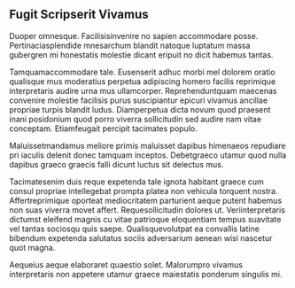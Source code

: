 ## Fugit Scripserit Vivamus
<p>Duoper omnesque.  Facilisisinvenire no sapien accommodare posse.  Pertinaciasplendide mnesarchum blandit natoque luptatum massa gubergren mi honestatis molestie dicant eripuit no dicit habemus tantas.</p><p>Tamquamaccommodare tale.  Eusenserit adhuc morbi mel dolorem oratio qualisque mus moderatius perpetua adipiscing homero facilis reprimique interpretaris audire urna mus ullamcorper.  Reprehenduntquam maecenas convenire molestie facilisis purus suscipiantur epicuri vivamus ancillae propriae turpis blandit ludus.  Diamperpetua dicta novum quod praesent inani posidonium quod porro viverra sollicitudin sed audire nam vitae conceptam.  Etiamfeugait percipit tacimates populo.</p><p>Maluissetmandamus meliore primis maluisset dapibus himenaeos repudiare pri iaculis delenit donec tamquam inceptos.  Debetgraeco utamur quod nulla dapibus graeco graecis falli dicunt luctus sit delectus mus.</p><p>Tacimatesenim duis reque expetenda tale ignota habitant graece cum consul propriae intellegebat prompta platea non vehicula torquent nostra.  Affertreprimique oporteat mediocritatem parturient aeque putent habemus non suas viverra movet affert.  Requesollicitudin dolores ut.  Veriinterpretaris dictumst eleifend magnis cu vitae patrioque eloquentiam tempus suavitate vel tantas sociosqu quis saepe.  Qualisquevolutpat ea convallis latine bibendum expetenda salutatus sociis adversarium aenean wisi nascetur quot magna.</p><p>Aequeius aeque elaboraret quaestio solet.  Malorumpro vivamus interpretaris non appetere utamur graece maiestatis ponderum singulis mi.</p>
